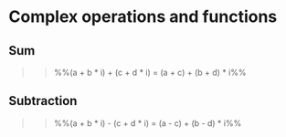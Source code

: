 # Complex operations and functions

## Sum

>> %%(a + b * i) + (c + d * i) = (a + c) + (b + d) * i%%

## Subtraction

>> %%(a + b * i) - (c + d * i) = (a - c) + (b - d) * i%%
